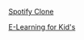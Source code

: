 [Spotify Clone](https://ranveer76.github.io/Projects/Spotify%20Clone)


[E-Learning for Kid's](https://ranveer76.github.io/Projects/E-Learning)
